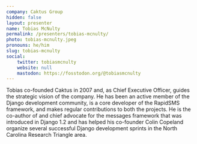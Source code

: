 ```yaml
---
company: Caktus Group
hidden: false
layout: presenter
name: Tobias McNulty
permalink: /presenters/tobias-mcnulty/
photo: tobias-mcnulty.jpeg
pronouns: he/him
slug: tobias-mcnulty
social:
    twitter: tobiasmcnulty
    website: null
    mastodon: https://fosstodon.org/@tobiasmcnulty
---
```


Tobias co-founded Caktus in 2007 and, as Chief Executive Officer, guides the strategic vision of the company. He has been an active member of the Django development community, is a core developer of the RapidSMS framework, and makes regular contributions to both the projects. He is the co-author of and chief advocate for the messages framework that was introduced in Django 1.2 and has helped his co-founder Colin Copeland organize several successful Django development sprints in the North Carolina Research Triangle area.
